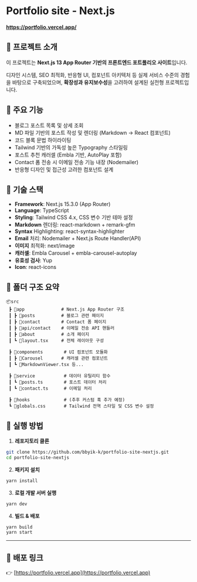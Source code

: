 # Portfolio site - Next.js

**https://portfolio.vercel.app/**

## 📌 프로젝트 소개

이 프로젝트는 **Next.js 13 App Router 기반의 프론트엔드 포트폴리오 사이트**입니다.

디자인 시스템, SEO 최적화, 반응형 UI, 컴포넌트 아키텍처 등 실제 서비스 수준의 경험을 바탕으로 구축되었으며, **확장성과 유지보수성**을 고려하여 설계된 실전형 프로젝트입니다.

## 🧩 주요 기능

- 블로그 포스트 목록 및 상세 조회
- MD 파일 기반의 포스트 작성 및 렌더링 (Markdown → React 컴포넌트)
- 코드 블록 문법 하이라이팅
- Tailwind 기반의 가독성 높은 Typography 스타일링
- 포스트 추천 캐러셀 (Embla 기반, AutoPlay 포함)
- Contact 폼 전송 시 이메일 전송 기능 내장 (Nodemailer)
- 반응형 디자인 및 접근성 고려한 컴포넌트 설계

## 🔧 기술 스택

- **Framework**: Next.js 15.3.0 (App Router)
- **Language**: TypeScript
- **Styling**: Tailwind CSS 4.x, CSS 변수 기반 테마 설정
- **Markdown** 렌더링: react-markdown + remark-gfm
- **Syntax** Highlighting: react-syntax-highlighter
- **Email** 처리: Nodemailer + Next.js Route Handler(API)
- **이미지** 최적화: next/image
- **캐러셀**: Embla Carousel + embla-carousel-autoplay
- **유효성 검사**: Yup
- **Icon**: react-icons

## 📁 폴더 구조 요약

```
📦src
 ┣ 📂app              # Next.js App Router 구조
 ┃ ┣ 📂posts          # 블로그 관련 페이지
 ┃ ┣ 📂contact        # Contact 폼 페이지
 ┃ ┣ 📂api/contact    # 이메일 전송 API 핸들러
 ┃ ┣ 📂about          # 소개 페이지
 ┃ ┗ 📜layout.tsx     # 전체 레이아웃 구성

 ┣ 📂components        # UI 컴포넌트 모듈화
 ┃ ┣ 📂Carousel       # 캐러셀 관련 컴포넌트
 ┃ ┗ 📜MarkdownViewer.tsx 등...

 ┣ 📂service           # 데이터 유틸리티 함수
 ┃ ┗ 📜posts.ts        # 포스트 데이터 처리
 ┃ ┗ 📜contact.ts      # 이메일 처리

 ┣ 📂hooks             # (추후 커스텀 훅 추가 예정)
 ┗ 📜globals.css       # Tailwind 전역 스타일 및 CSS 변수 설정
```

## 🚀 실행 방법

1. **레포지토리 클론**

```bash
git clone https://github.com/bbyik-k/portfolio-site-nextjs.git
cd portfolio-site-nextjs
```

2. **패키지 설치**

```bash
yarn install
```

3. **로컬 개발 서버 실행**

```bash
yarn dev
```

4. **빌드 & 배포**

```bash
yarn build
yarn start
```

---

## 🔗 배포 링크

👉 [https://portfolio.vercel.app](https://portfolio.vercel.app)
